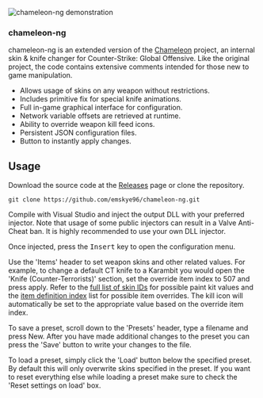 ![chameleon-ng demonstration](https://cdn.aixxe.net/projects/chameleon-ng/ingame-demo.jpg)

### chameleon-ng

chameleon-ng is an extended version of the [Chameleon](https://github.com/aixxe/Chameleon) project, an internal skin & knife changer for Counter-Strike: Global Offensive. Like the original project, the code contains extensive comments intended for those new to game manipulation.

* Allows usage of skins on any weapon without restrictions.
* Includes primitive fix for special knife animations.
* Full in-game graphical interface for configuration.
* Network variable offsets are retrieved at runtime.
* Ability to override weapon kill feed icons.
* Persistent JSON configuration files.
* Button to instantly apply changes.

## Usage

Download the source code at the [Releases](https://github.com/emskye96/chameleon-ng/releases) page or clone the repository.

```
git clone https://github.com/emskye96/chameleon-ng.git
```

Compile with Visual Studio and inject the output DLL with your preferred injector. Note that usage of some public injectors can result in a Valve Anti-Cheat ban. It is highly recommended to use your own DLL injector.

Once injected, press the <kbd>Insert</kbd> key to open the configuration menu.

Use the 'Items' header to set weapon skins and other related values. For example, to change a default CT knife to a Karambit you would open the 'Knife (Counter-Terrorists)' section, set the override item index to 507 and press apply. Refer to the [full list of skin IDs](https://github.com/adamb70/CSGO-skin-ID-dumper/blob/master/item_index.txt) for possible paint kit values and the [item definition index](https://github.com/emskye96/chameleon-ng/blob/master/src/ItemDefinitions.hpp) list for possible item overrides. The kill icon will automatically be set to the appropriate value based on the override item index.

To save a preset, scroll down to the 'Presets' header, type a filename and press New. After you have made additional changes to the preset you can press the 'Save' button to write your changes to the file.

To load a preset, simply click the 'Load' button below the specified preset. By default this will only overwrite skins specified in the preset. If you want to reset everything else while loading a preset make sure to check the 'Reset settings on load' box.